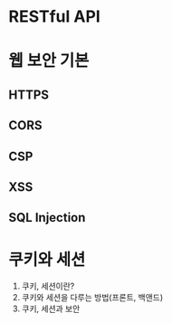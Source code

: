# RESTful API

# 웹 보안 기본

## HTTPS

## CORS

## CSP

## XSS

## SQL Injection

# 쿠키와 세션

1. 쿠키, 세션이란?
2. 쿠키와 세션을 다루는 방법(프론트, 백앤드)
3. 쿠키, 세션과 보안
